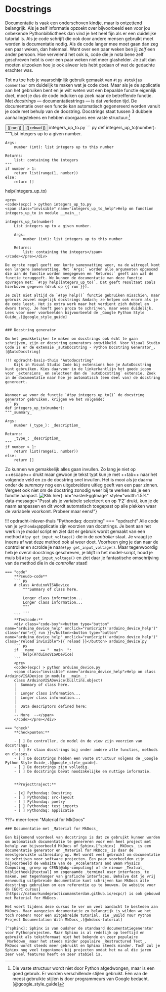 # Docstrings
Documentatie is vaak een onderschoven kindje, maar is ontzettend belangrijk. Als je zelf informatie opzoekt over bijvoorbeeld een voor jou onbekende Pythonbibliotheek dan vind je het heel fijn als er een duidelijke tutorial is. Als je code schrijft die ook door andere mensen gebruikt moet worden is documentatie nodig. Als de code langer mee moet gaan dan zeg een paar weken, dan helemaal. Want over een paar weken ben jij _zelf_ een ander persoon. Hoe vervelend het ook is, code die je nota bene zelf geschreven hebt is over een paar weken niet meer glashelder. Je zult dan moeten uitzoeken hoe je ook alweer iets hebt gedaan of wat de gedachte erachter was.

Tot nu toe heb je waarschijnlijk gebruik gemaakt van `#!py #stukjes commentaar` om duidelijk te maken wat je code doet. Maar als je de applicatie aan het gebruiken bent en je wilt weten wat een bepaalde functie eigenlijk doet, moet je dus de code induiken op zoek naar de betreffende functie. Met _docstrings_ &mdash; documentatiestrings &mdash; is dat verleden tijd. De documentatie over een functie kan automatisch gegenereerd worden vanuit je code met behulp van de docstring. Docstrings staat tussen 3 dubbele aanhalingstekens en hebben doorgaans een vaste structuur:[^style-guide]

[^style-guide]: Die vaste structuur wordt niet door Python afgedwongen, maar is een goed gebruik. Er worden verschillende stijlen gebruikt. Eén van de meest gebruikte stijlen is door programmeurs van Google bedacht.[@google_style_guide]


<div class="code-box"><button type="button" name="integers_up_to_help" onclick="runScript('integers_up_to_help')" class="run">{{ run }}</button><button type="button" name="integers_up_to_help" onclick="runScript('integers_up_to_help')" class="reload invisible">{{ reload }}</button> integers_up_to.py
``` py
def integers_up_to(number):
    """List integers up to a given number.

    Args:
        number (int): list integers up to this number

    Returns:
        list: containing the integers
    """
    if number > 1:
        return list(range(1, number))
    else:
        return []


help(integers_up_to)
```
<pre>
<code>(ecpc) > python integers_up_to.py
<span class="invisible" name="integers_up_to_help">Help on function integers_up_to in module __main__:
    
integers_up_to(number)
    List integers up to a given number.

    Args:
        number (int): list integers up to this number

    Returns:
        list: containing the integers</span>
</code></pre></div>

De eerste regel geeft een korte samenvatting weer, na de witregel komt een langere samenvatting. Met `Args:` worden alle argumenten opgesomd die aan de functie worden meegegeven en `Returns:` geeft aan wat de functie teruggeeft. We kunnen de documentatie van deze functie opvragen met: `#!py help(integers_up_to)`. Dat geeft resultaat zoals hierboven gegeven (druk op {{ run }}).

Je zult niet altijd de `#!py help()` functie gebruiken misschien, maar gebruik zoveel mogelijk docstrings &mdash; ze helpen ook enorm als je de code leest. Het is extra werk maar het verdient zich dubbel en dwars terug. Je hoeft geen proza te schrijven, maar wees duidelijk. Lees voor meer voorbeelden bijvoorbeeld de _Google Python Style Guide_.[@google_style_guide]


### Docstring generator

Om het gemakkelijker te maken om docstrings ook écht te gaan schrijven, zijn er docstring generators ontwikkeld. Voor Visual Studio Code is er de extensie _autoDocstring - Python Docstring Generator_.[@AutoDocstring]

!!! opdracht-basis-thuis "Autodocstring"
    Kijk in Visual Studio Code bij extensions hoe je AutoDocstring kunt gebruiken. Kies daarvoor in de linkerkantlijn het goede icoon voor _extensions_ en selecteer dan de `autoDocstring` extensie. Zoek in de documentatie naar hoe je automatisch (een deel van) de docstring genereert.


Wanneer we voor de functie `#!py integers_up_to()` de docstring generator gebruiken, krijgen we het volgende:
``` py
def integers_up_to(number):
"""_summary_

Args:
    number (_type_): _description_

Returns:
    _type_: _description_
"""
if number > 1:
    return list(range(1, number))
else:
    return []
```

Zo kunnen we gemakkelijk alles gaan invullen. Zo lang je niet op ++escape++ drukt maar gewoon je tekst typt kun je met ++tab++ naar het volgende veld en zo de docstring snel invullen. Het is mooi als je daarna onder de _summary_ nog een uitgebreidere uitleg geeft van een paar zinnen. Vergeet ook niet om de docstring zonodig weer bij te werken als je een functie aanpast. ![Klik hier](assets/eastereggs/ECPC-silver.svg){: id="easterEggImage" style="width:1.5%" data-message="Pssst als je variabele selecteert en op 'F2' drukt, kun je de naam aanpassen en dit wordt automatisch toegepast op alle plekken waar de variabele voorkomt. Probeer maar eens!"}


!!! opdracht-inlever-thuis "Pythondaq: docstring"
    === "opdracht"
         Alle code van je `pythondaq`applicatie zijn voorzien van docstrings. Je bent aan het werk in je _model_ script en ziet dat er gebruik wordt gemaakt van een method `#!py get_input_voltage()` die in de _controller_ staat. Je vraagt je ineens af wat deze method ook al weer doet. Voorheen ging je dan naar de controller en scrolde je naar`#!py get_input_voltage()`. Maar tegenwoordig heb je overal docstrings geschreven, je blijft in het model-script, houd je muis bij `#!py get_input_voltage()` en ziet daar je  fantastische omschrijving van de method die in de _controller_ staat! 

    === "code"
        **Pseudo-code**
        ``` py
        # class ArduinoVISADevice
            """Summary of class here.

            Longer class information...
            Longer class information...
            """
            ...
        ```
        **Testcode:**
        <div class="code-box"><button type="button" name="arduino_device_help" onclick="runScript('arduino_device_help')" class="run">{{ run }}</button><button type="button" name="arduino_device_help" onclick="runScript('arduino_device_help')" class="reload invisible">{{ reload }}</button> arduino_device.py
        ``` py
        if __name__ == "__main__":
            help(ArduinoVISADevice)
        ```
        <pre>
        <code>(ecpc) > python arduino_device.py
        <span class="invisible" name="arduino_device_help">Help on class ArduinoVISADevice in module __main__:
        class ArduinoVISADevice(builtins.object)
        |  Summary of class here.
        |
        |  Longer class information...
        |  Longer class information...
        |
        |  Data descriptors defined here:
        |
        -- More  --</span>
        </code></pre></div>     
        
    === "check"
        **Checkpunten:**

        - [ ] De controller, de model én de view zijn voorzien van docstrings.
        - [ ] Er staan docstrings bij onder andere alle functies, methods en classes.
        - [ ] De docstrings hebben een vaste structuur volgens de _Google Python Style Guide_.[@google_style_guide].
        - [ ] De docstrings zijn volledig.
        - [ ] De docstrings bevat noodzakelijke en nuttige informatie.


        **Projecttraject:**

        - [x] Pythondaq: Docstring
        - [ ] Pythondaq: src-layout
        - [ ] Pythondaq: poetry    
        - [ ] Pythondaq: test imports
        - [ ] Pythondaq: applicatie


???+ meer-leren "Material for MkDocs"

    ### Documentatie met _Material for MkDocs_

    Een bijkomend voordeel van docstrings is dat ze gebruikt kunnen worden om automatisch documentatie te genereren voor een heel project met behulp van bijvoorbeeld MkDocs of Sphinx.[^sphinx] _MkDocs_ is een documentatie generator en _Material for MkDocs_ is daar de meestgebruikte uitbreiding op. Het wordt veel gebruikt om documentatie te schrijven voor software projecten. Een paar voorbeelden zijn bijvoorbeeld de website van de _Accelerators and Beam Physics Computing_ groep op CERN[@abp-computing] of de nieuwe _Textual_ bibliotheek[@textual] om zogenaamde _terminal user interfaces_ te maken, een tegenhanger van grafische interfaces. Behalve dat je vrij eenvoudig uitgebreide documentatie kunt schrijven kan MkDocs alle docstrings gebruiken om een referentie op te bouwen. De website voor de [ECPC cursus](https://natuurkundepracticumamsterdam.github.io/ecpc/) is ook gebouwd met Material for MkDocs.

    Het voert tijdens deze cursus te ver om veel aandacht te besteden aan MkDocs. Maar aangezien documentatie zo belangrijk is wilden we het toch noemen! Voor een uitgebreide tutorial, zie _Build Your Python Project Documentation With MkDocs_.[@mkdocs-tutorial]

    [^sphinx]: Sphinx is van oudsher de standaard documentatiegenerator voor Pythonprojecten. Maar Sphinx is al redelijk op leeftijd en gebruikt als tekstformaat niet het bekende en zeer populaire _Markdown_ maar het steeds minder populaire _Restructured Text_. MkDocs wordt steeds meer gebruikt en Sphinx steeds minder. Toch zul je Sphinx nog veel tegenkomen bij projecten omdat het na al die jaren zeer veel features heeft en zeer stabiel is.